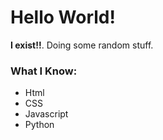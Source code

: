 # Hello World!

**I exist!!**. Doing some random stuff.

### What I Know:
- Html
- CSS
- Javascript
- Python
